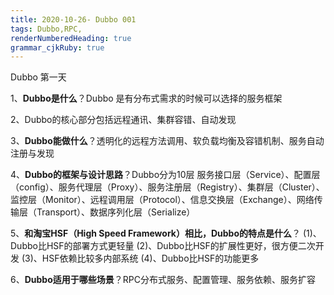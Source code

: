 ```yaml
---
title: 2020-10-26- Dubbo 001
tags: Dubbo,RPC,
renderNumberedHeading: true
grammar_cjkRuby: true
---
```



Dubbo 第一天

1、**Dubbo是什么**？Dubbo 是有分布式需求的时候可以选择的服务框架

2、Dubbo的核心部分包括远程通讯、集群容错、自动发现

3、**Dubbo能做什么**？透明化的远程方法调用、软负载均衡及容错机制、服务自动注册与发现

4、**Dubbo的框架与设计思路**？Dubbo分为10层
服务接口层（Service）、配置层（config）、服务代理层（Proxy）、服务注册层（Registry）、集群层（Cluster）、监控层（Monitor）、远程调用层（Protocol）、信息交换层（Exchange）、网络传输层（Transport）、数据序列化层（Serialize）

5、**和淘宝HSF（High Speed Framework）相比，Dubbo的特点是什么**？
(1)、Dubbo比HSF的部署方式更轻量
(2)、Dubbo比HSF的扩展性更好，很方便二次开发
(3)、HSF依赖比较多内部系统
(4)、Dubbo比HSF的功能更多

6、**Dubbo适用于哪些场景**？RPC分布式服务、配置管理、服务依赖、服务扩容